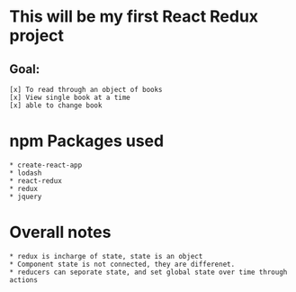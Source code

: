 # This will be my first React Redux project
## Goal:
```
[x] To read through an object of books
[x] View single book at a time
[x] able to change book
```
# npm Packages used
```
* create-react-app
* lodash
* react-redux
* redux
* jquery
```
# Overall notes
```
* redux is incharge of state, state is an object
* Component state is not connected, they are differenet.
* reducers can seporate state, and set global state over time through actions
```